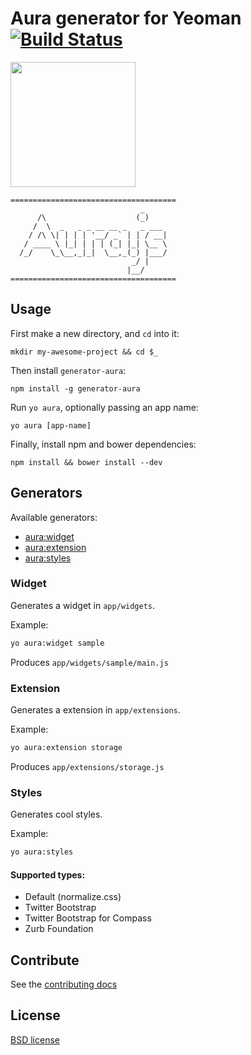 # Aura generator for Yeoman [![Build Status](https://secure.travis-ci.org/dotCypress/generator-aura.png?branch=master)](http://travis-ci.org/yeoman-aura/generator-aura)

<img src="http://ru.gravatar.com/userimage/3193976/53730a1d436c157bf770c04232c2a72b.png?size=200" width="200px"/>


```
=====================================
                             _
      /\                    (_)
     /  \  _   _ _ __ __ _   _ ___
    / /\ \| | | | '__/ _` | | / __|
   / ____ \ |_| | | | (_| |_| \__ \
  /_/    \_\__,_|_|  \__,_(_) |___/
                           _/ |
                          |__/
=====================================
```

## Usage

First make a new directory, and `cd` into it:
```
mkdir my-awesome-project && cd $_
```

Then install `generator-aura`:
```
npm install -g generator-aura
```

Run `yo aura`, optionally passing an app name:
```
yo aura [app-name]
```

Finally, install npm and bower dependencies:
```
npm install && bower install --dev
```

## Generators

Available generators:

* [aura:widget](#widget)
* [aura:extension](#extension)
* [aura:styles](#styles)

### Widget
Generates a widget in `app/widgets`.

Example:
```bash
yo aura:widget sample
```

Produces `app/widgets/sample/main.js`

### Extension
Generates a extension in `app/extensions`.

Example:
```bash
yo aura:extension storage
```

Produces `app/extensions/storage.js`

### Styles
Generates cool styles.

Example:
```bash
yo aura:styles
```

#### Supported types:

* Default (normalize.css)
* Twitter Bootstrap
* Twitter Bootstrap for Compass
* Zurb Foundation

## Contribute

See the [contributing docs](https://github.com/yeoman/yeoman/blob/master/contributing.md)

## License

[BSD license](http://opensource.org/licenses/bsd-license.php)
